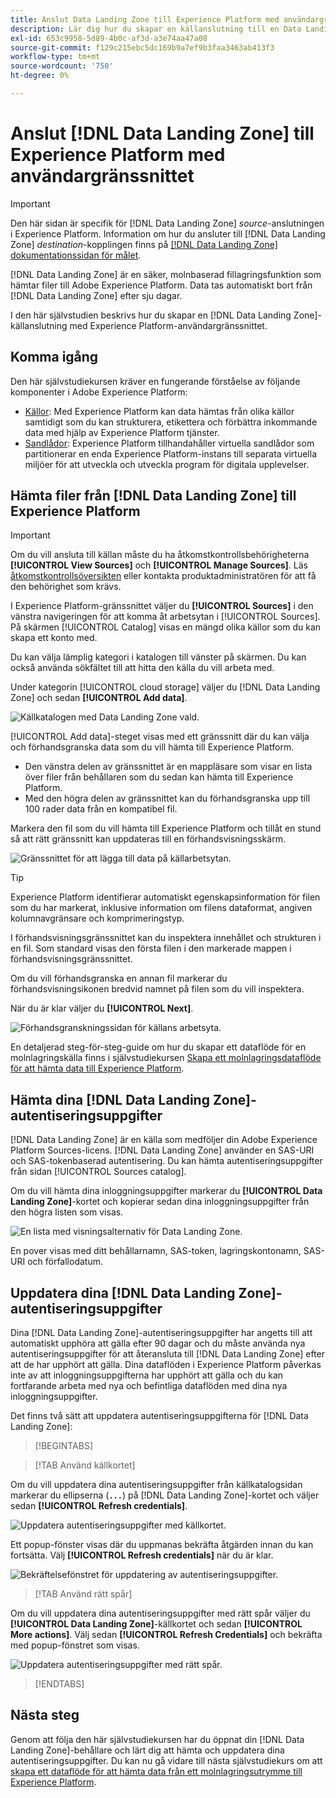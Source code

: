 ```yaml
---
title: Anslut Data Landing Zone till Experience Platform med användargränssnittet
description: Lär dig hur du skapar en källanslutning till en Data Landing Zone med Experience Platform användargränssnitt.
exl-id: 653c9958-5d89-4b0c-af3d-a3e74aa47a08
source-git-commit: f129c215ebc5dc169b9a7ef9b3faa3463ab413f3
workflow-type: tm+mt
source-wordcount: '750'
ht-degree: 0%

---
```


# Anslut [!DNL Data Landing Zone] till Experience Platform med användargränssnittet

>[!IMPORTANT]
>
>Den här sidan är specifik för [!DNL Data Landing Zone] *source*-anslutningen i Experience Platform. Information om hur du ansluter till [!DNL Data Landing Zone] *destination*-kopplingen finns på [[!DNL Data Landing Zone] dokumentationssidan för målet](/help/destinations/catalog/cloud-storage/data-landing-zone.md).

[!DNL Data Landing Zone] är en säker, molnbaserad fillagringsfunktion som hämtar filer till Adobe Experience Platform. Data tas automatiskt bort från [!DNL Data Landing Zone] efter sju dagar.

I den här självstudien beskrivs hur du skapar en [!DNL Data Landing Zone]-källanslutning med Experience Platform-användargränssnittet.

## Komma igång

Den här självstudiekursen kräver en fungerande förståelse av följande komponenter i Adobe Experience Platform:

* [Källor](../../../../home.md): Med Experience Platform kan data hämtas från olika källor samtidigt som du kan strukturera, etikettera och förbättra inkommande data med hjälp av Experience Platform tjänster.
* [Sandlådor](../../../../../sandboxes/home.md): Experience Platform tillhandahåller virtuella sandlådor som partitionerar en enda Experience Platform-instans till separata virtuella miljöer för att utveckla och utveckla program för digitala upplevelser.

## Hämta filer från [!DNL Data Landing Zone] till Experience Platform

>[!IMPORTANT]
>
> Om du vill ansluta till källan måste du ha åtkomstkontrollsbehörigheterna **[!UICONTROL View Sources]** och **[!UICONTROL Manage Sources]**. Läs [åtkomstkontrollsöversikten](../../../../../access-control/home.md) eller kontakta produktadministratören för att få den behörighet som krävs.

I Experience Platform-gränssnittet väljer du **[!UICONTROL Sources]** i den vänstra navigeringen för att komma åt arbetsytan i [!UICONTROL Sources]. På skärmen [!UICONTROL Catalog] visas en mängd olika källor som du kan skapa ett konto med.

Du kan välja lämplig kategori i katalogen till vänster på skärmen. Du kan också använda sökfältet till att hitta den källa du vill arbeta med.

Under kategorin [!UICONTROL cloud storage] väljer du [!DNL Data Landing Zone] och sedan **[!UICONTROL Add data]**.

![Källkatalogen med Data Landing Zone vald.](../../../../images/tutorials/create/dlz/catalog.png)

[!UICONTROL Add data]-steget visas med ett gränssnitt där du kan välja och förhandsgranska data som du vill hämta till Experience Platform.

* Den vänstra delen av gränssnittet är en mappläsare som visar en lista över filer från behållaren som du sedan kan hämta till Experience Platform.
* Med den högra delen av gränssnittet kan du förhandsgranska upp till 100 rader data från en kompatibel fil.

Markera den fil som du vill hämta till Experience Platform och tillåt en stund så att rätt gränssnitt kan uppdateras till en förhandsvisningsskärm.

![Gränssnittet för att lägga till data på källarbetsytan.](../../../../images/tutorials/create/dlz/add-data.png)

>[!TIP]
>
>Experience Platform identifierar automatiskt egenskapsinformation för filen som du har markerat, inklusive information om filens dataformat, angiven kolumnavgränsare och komprimeringstyp.

I förhandsvisningsgränssnittet kan du inspektera innehållet och strukturen i en fil. Som standard visas den första filen i den markerade mappen i förhandsvisningsgränssnittet.

Om du vill förhandsgranska en annan fil markerar du förhandsvisningsikonen bredvid namnet på filen som du vill inspektera.

När du är klar väljer du **[!UICONTROL Next]**.

![Förhandsgranskningssidan för källans arbetsyta.](../../../../images/tutorials/create/dlz/file-detection.png)

En detaljerad steg-för-steg-guide om hur du skapar ett dataflöde för en molnlagringskälla finns i självstudiekursen [Skapa ett molnlagringsdataflöde för att hämta data till Experience Platform](../../dataflow/batch/cloud-storage.md).

## Hämta dina [!DNL Data Landing Zone]-autentiseringsuppgifter

[!DNL Data Landing Zone] är en källa som medföljer din Adobe Experience Platform Sources-licens. [!DNL Data Landing Zone] använder en SAS-URI och SAS-tokenbaserad autentisering. Du kan hämta autentiseringsuppgifter från sidan [!UICONTROL Sources catalog].

Om du vill hämta dina inloggningsuppgifter markerar du **[!UICONTROL Data Landing Zone]**-kortet och kopierar sedan dina inloggningsuppgifter från den högra listen som visas.

![En lista med visningsalternativ för Data Landing Zone.](../../../../images/tutorials/create/dlz/view-credentials.png)

En pover visas med ditt behållarnamn, SAS-token, lagringskontonamn, SAS-URI och förfallodatum.

## Uppdatera dina [!DNL Data Landing Zone]-autentiseringsuppgifter

Dina [!DNL Data Landing Zone]-autentiseringsuppgifter har angetts till att automatiskt upphöra att gälla efter 90 dagar och du måste använda nya autentiseringsuppgifter för att återansluta till [!DNL Data Landing Zone] efter att de har upphört att gälla. Dina dataflöden i Experience Platform påverkas inte av att inloggningsuppgifterna har upphört att gälla och du kan fortfarande arbeta med nya och befintliga dataflöden med dina nya inloggningsuppgifter.

Det finns två sätt att uppdatera autentiseringsuppgifterna för [!DNL Data Landing Zone]:

>[!BEGINTABS]

>[!TAB Använd källkortet]

Om du vill uppdatera dina autentiseringsuppgifter från källkatalogsidan markerar du ellipserna (**`...`**) på [!DNL Data Landing Zone]-kortet och väljer sedan **[!UICONTROL Refresh credentials]**.

![Uppdatera autentiseringsuppgifter med källkortet.](../../../../images/tutorials/create/dlz/refresh-with-card.png)

Ett popup-fönster visas där du uppmanas bekräfta åtgärden innan du kan fortsätta. Välj **[!UICONTROL Refresh credentials]** när du är klar.

![Bekräftelsefönstret för uppdatering av autentiseringsuppgifter.](../../../../images/tutorials/create/dlz/confirm.png)

>[!TAB Använd rätt spår]

Om du vill uppdatera dina autentiseringsuppgifter med rätt spår väljer du **[!UICONTROL Data Landing Zone]**-källkortet och sedan **[!UICONTROL More actions]**. Välj sedan **[!UICONTROL Refresh Credentials]** och bekräfta med popup-fönstret som visas.

![Uppdatera autentiseringsuppgifter med rätt spår.](../../../../images/tutorials/create/dlz/refresh-with-right-rail.png)

>[!ENDTABS]

## Nästa steg

Genom att följa den här självstudiekursen har du öppnat din [!DNL Data Landing Zone]-behållare och lärt dig att hämta och uppdatera dina autentiseringsuppgifter. Du kan nu gå vidare till nästa självstudiekurs om att [skapa ett dataflöde för att hämta data från ett molnlagringsutrymme till Experience Platform](../../dataflow/batch/cloud-storage.md).
